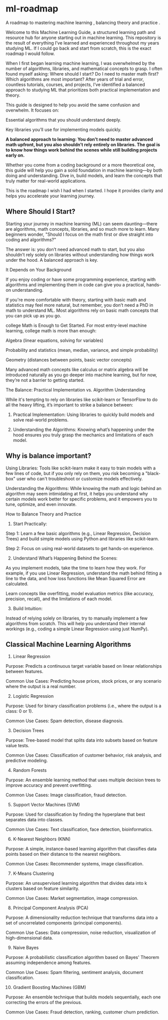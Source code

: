 # ml-roadmap
A roadmap to mastering machine learning , balancing theory and practice . 

Welcome to this Machine Learning Guide, a structured learning path and resource hub for anyone starting out in machine learning. This repository is the result of everything I’ve learned and experienced throughout my years studying ML. If I could go back and start from scratch, this is the exact roadmap I would follow.

When I first began learning machine learning, I was overwhelmed by the number of algorithms, libraries, and mathematical concepts to grasp. I often found myself asking: Where should I start? Do I need to master math first? Which algorithms are most important? After years of trial and error, countless tutorials, courses, and projects, I’ve identified a balanced approach to studying ML that prioritizes both practical implementation and theory.

This guide is designed to help you avoid the same confusion and overwhelm. It focuses on:

Essential algorithms that you should understand deeply.

Key libraries you’ll use for implementing models quickly.

**A balanced approach to learning: You don’t need to master advanced math upfront, but you also shouldn’t rely entirely on libraries. The goal is to know how things work behind the scenes while still building projects early on.**


Whether you come from a coding background or a more theoretical one, this guide will help you gain a solid foundation in machine learning—by both doing and understanding. Dive in, build models, and learn the concepts that truly matter for real-world applications.

This is the roadmap I wish I had when I started. I hope it provides clarity and helps you accelerate your learning journey.


## Where Should I Start?


Starting your journey in machine learning (ML) can seem daunting—there are algorithms, math concepts, libraries, and so much more to learn. Many beginners wonder, "Should I focus on the math first or dive straight into coding and algorithms?"


The answer is: you don’t need advanced math to start, but you also shouldn’t rely solely on libraries without understanding how things work under the hood. 
A balanced approach is key.

It Depends on Your Background

If you enjoy coding or have some programming experience, starting with algorithms and implementing them in code can give you a practical, hands-on understanding.


If you're more comfortable with theory, starting with basic math and statistics may feel more natural, but remember, you don’t need a PhD in math to understand ML. Most algorithms rely on basic math concepts that you can pick up as you go.


college Math is Enough to Get Started. For most entry-level machine learning, college math is more than enough:

Algebra (linear equations, solving for variables)

Probability and statistics (mean, median, variance, and simple probability)

Geometry (distances between points, basic vector concepts)

Many advanced math concepts like calculus or matrix algebra will be introduced naturally as you go deeper into machine learning, but for now, they’re not a barrier to getting started.

The Balance: Practical Implementation vs. Algorithm Understanding


While it's tempting to rely on libraries like scikit-learn or TensorFlow to do all the heavy lifting, it’s important to strike a balance between:


1. Practical Implementation: Using libraries to quickly build models and solve real-world problems.

2. Understanding the Algorithms: Knowing what’s happening under the hood ensures you truly grasp the mechanics and limitations of each model.

## Why is balance important?


Using Libraries: Tools like scikit-learn make it easy to train models with a few lines of code, but if you only rely on them, you risk becoming a "black-box" user who can't troubleshoot or customize models effectively.


Understanding the Algorithms: While knowing the math and logic behind an algorithm may seem intimidating at first, it helps you understand why certain models work better for specific problems, and it empowers you to tune, optimize, and even innovate.




How to Balance Theory and Practice


1. Start Practically:


Step 1: Learn a few basic algorithms (e.g., Linear Regression, Decision Trees) and build simple models using Python and libraries like scikit-learn.


Step 2: Focus on using real-world datasets to get hands-on experience.






2. Understand What’s Happening Behind the Scenes:


As you implement models, take the time to learn how they work. For example, if you use Linear Regression, understand the math behind fitting a line to the data, and how loss functions like Mean Squared Error are calculated.


Learn concepts like overfitting, model evaluation metrics (like accuracy, precision, recall), and the limitations of each model.






3. Build Intuition:


Instead of relying solely on libraries, try to manually implement a few algorithms from scratch. This will help you understand their internal workings (e.g., coding a simple Linear Regression using just NumPy).


## Classical Machine Learning Algorithms


1. Linear Regression


Purpose: Predicts a continuous target variable based on linear relationships between features.


Common Use Cases: Predicting house prices, stock prices, or any scenario where the output is a real number.




2. Logistic Regression


Purpose: Used for binary classification problems (i.e., where the output is a class: 0 or 1).


Common Use Cases: Spam detection, disease diagnosis.






3. Decision Trees


Purpose: Tree-based model that splits data into subsets based on feature value tests.


Common Use Cases: Classification of customer behavior, risk analysis, and predictive modeling.






4. Random Forests


Purpose: An ensemble learning method that uses multiple decision trees to improve accuracy and prevent overfitting.


Common Use Cases: Image classification, fraud detection.






5. Support Vector Machines (SVM)


Purpose: Used for classification by finding the hyperplane that best separates data into classes.


Common Use Cases: Text classification, face detection, bioinformatics.






6. K-Nearest Neighbors (KNN)


Purpose: A simple, instance-based learning algorithm that classifies data points based on their distance to the nearest neighbors.


Common Use Cases: Recommender systems, image classification.






7. K-Means Clustering


Purpose: An unsupervised learning algorithm that divides data into k clusters based on feature similarity.


Common Use Cases: Market segmentation, image compression.






8. Principal Component Analysis (PCA)


Purpose: A dimensionality reduction technique that transforms data into a set of uncorrelated components (principal components).


Common Use Cases: Data compression, noise reduction, visualization of high-dimensional data.






9. Naive Bayes


Purpose: A probabilistic classification algorithm based on Bayes' Theorem assuming independence among features.


Common Use Cases: Spam filtering, sentiment analysis, document classification.






10. Gradient Boosting Machines (GBM)


Purpose: An ensemble technique that builds models sequentially, each one correcting the errors of the previous.


Common Use Cases: Fraud detection, ranking, customer churn prediction.

